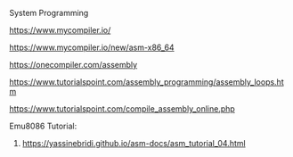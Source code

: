 System Programming

https://www.mycompiler.io/

https://www.mycompiler.io/new/asm-x86_64

https://onecompiler.com/assembly

https://www.tutorialspoint.com/assembly_programming/assembly_loops.htm

https://www.tutorialspoint.com/compile_assembly_online.php


Emu8086 Tutorial: 
1. https://yassinebridi.github.io/asm-docs/asm_tutorial_04.html
